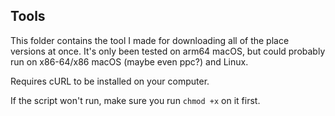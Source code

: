 ## Tools

This folder contains the tool I made for downloading all of the place versions at once. It's only been tested on arm64 macOS, but could probably run on x86-64/x86 macOS (maybe even ppc?) and Linux.

Requires cURL to be installed on your computer.

If the script won't run, make sure you run ```chmod +x``` on it first.